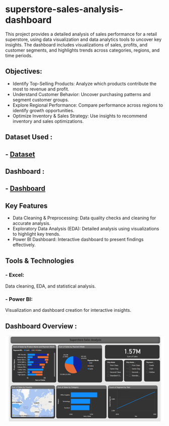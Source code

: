 # superstore-sales-analysis-dashboard
This project provides a detailed analysis of sales performance for a retail superstore, using data visualization and data analytics tools to uncover key insights. The dashboard includes visualizations of sales, profits, and customer segments, and highlights trends across categories, regions, and time periods.

## Objectives:
- Identify Top-Selling Products: Analyze which products contribute the most to revenue and profit.
- Understand Customer Behavior: Uncover purchasing patterns and segment customer groups.
- Explore Regional Performance: Compare performance across regions to identify growth opportunities.
- Optimize Inventory & Sales Strategy: Use insights to recommend inventory and sales optimizations.

## Dataset Used :
## - <a href="https://github.com/darshan-masane/superstore-sales-analysis/blob/main/SuperStore%20Sales%20DataSet%20(1).xlsx">Dataset</a>

## Dashboard :
## - <a href="https://github.com/darshan-masane/superstore-sales-analysis/blob/main/Suprstore_dashboard.pbix">Dashboard</a>

## Key Features
- Data Cleaning & Preprocessing: Data quality checks and cleaning for accurate analysis.
- Exploratory Data Analysis (EDA): Detailed analysis using visualizations to highlight key trends.
- Power BI Dashboard: Interactive dashboard to present findings effectively.
## Tools & Technologies
### - Excel:
Data cleaning, EDA, and statistical analysis.
### - Power BI:
Visualization and dashboard creation for interactive insights.

## Dashboard Overview :
![Screenshot 2024-11-07 201052.png](https://github.com/darshan-masane/superstore-sales-analysis/blob/main/Screenshot%202024-11-07%20201052.png)


